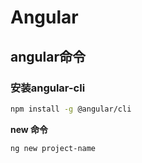 # Angular

## angular命令

### 安装angular-cli

```bash
npm install -g @angular/cli
```

**new 命令**

```bash
ng new project-name
```



